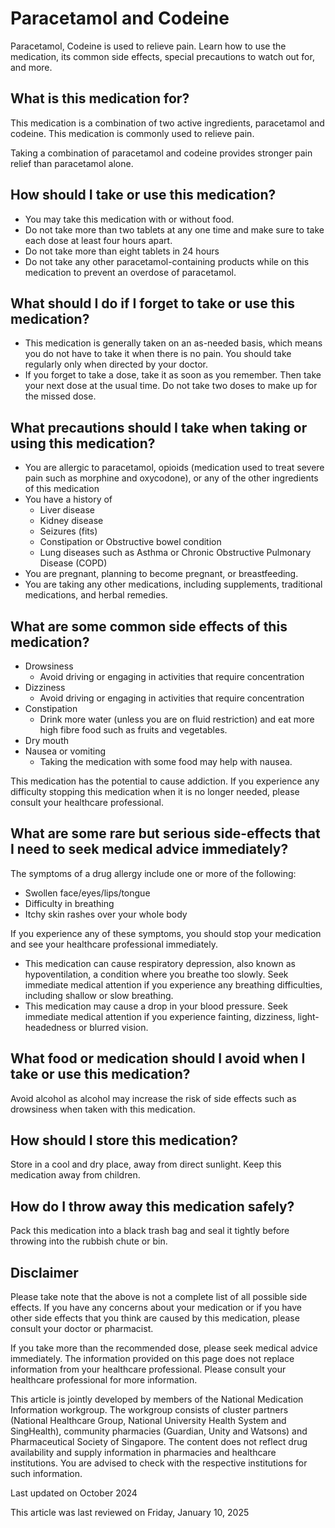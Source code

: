 # Paracetamol and Codeine

Paracetamol, Codeine is used to relieve pain. Learn how to use the medication, its common side effects, special precautions to watch out for, and more.

What is this medication for?
----------------------------

This medication is a combination of two active ingredients, paracetamol and codeine. This medication is commonly used to relieve pain.

Taking a combination of paracetamol and codeine provides stronger pain relief than paracetamol alone.

How should I take or use this medication?
-----------------------------------------

* You may take this medication with or without food.
* Do not take more than two tablets at any one time and make sure to take each dose at least four hours apart.
* Do not take more than eight tablets in 24 hours
* Do not take any other paracetamol-containing products while on this medication to prevent an overdose of paracetamol.

What should I do if I forget to take or use this medication?
------------------------------------------------------------

* This medication is generally taken on an as-needed basis, which means you do not have to take it when there is no pain. You should take regularly only when directed by your doctor.
* If you forget to take a dose, take it as soon as you remember. Then take your next dose at the usual time. Do not take two doses to make up for the missed dose.

What precautions should I take when taking or using this medication?
--------------------------------------------------------------------

* You are allergic to paracetamol, opioids (medication used to treat severe pain such as morphine and oxycodone), or any of the other ingredients of this medication
* You have a history of
  + Liver disease
  + Kidney disease
  + Seizures (fits)
  + Constipation or Obstructive bowel condition
  + Lung diseases such as Asthma or Chronic Obstructive Pulmonary Disease (COPD)
* You are pregnant, planning to become pregnant, or breastfeeding.
* You are taking any other medications, including supplements, traditional medications, and herbal remedies.

What are some common side effects of this medication?
-----------------------------------------------------

* Drowsiness
  + Avoid driving or engaging in activities that require concentration
* Dizziness
  + Avoid driving or engaging in activities that require concentration
* Constipation
  + Drink more water (unless you are on fluid restriction) and eat more high fibre food such as fruits and vegetables.
* Dry mouth
* Nausea or vomiting
  + Taking the medication with some food may help with nausea.

This medication has the potential to cause addiction. If you experience any difficulty stopping this medication when it is no longer needed, please consult your healthcare professional.

What are some rare but serious side-effects that I need to seek medical advice immediately?
-------------------------------------------------------------------------------------------

The symptoms of a drug allergy include one or more of the following:

* Swollen face/eyes/lips/tongue
* Difficulty in breathing
* Itchy skin rashes over your whole body

If you experience any of these symptoms, you should stop your medication and see your healthcare professional immediately.

* This medication can cause respiratory depression, also known as hypoventilation, a condition where you breathe too slowly. Seek immediate medical attention if you experience any breathing difficulties, including shallow or slow breathing.
* This medication may cause a drop in your blood pressure. Seek immediate medical attention if you experience fainting, dizziness, light-headedness or blurred vision.

What food or medication should I avoid when I take or use this medication?
--------------------------------------------------------------------------

Avoid alcohol as alcohol may increase the risk of side effects such as drowsiness when taken with this medication.

How should I store this medication?
-----------------------------------

Store in a cool and dry place, away from direct sunlight. Keep this medication away from children.

How do I throw away this medication safely?
-------------------------------------------

Pack this medication into a black trash bag and seal it tightly before throwing into the rubbish chute or bin.

Disclaimer
----------

Please take note that the above is not a complete list of all possible side effects. If you have any concerns about your medication or if you have other side effects that you think are caused by this medication, please consult your doctor or pharmacist.

If you take more than the recommended dose, please seek medical advice immediately. The information provided on this page does not replace information from your healthcare professional. Please consult your healthcare professional for more information.

This article is jointly developed by members of the National Medication Information workgroup. The workgroup consists of cluster partners (National Healthcare Group, National University Health System and SingHealth), community pharmacies (Guardian, Unity and Watsons) and Pharmaceutical Society of Singapore. The content does not reflect drug availability and supply information in pharmacies and healthcare institutions. You are advised to check with the respective institutions for such information.

Last updated on October 2024

This article was last reviewed on
Friday, January 10, 2025
